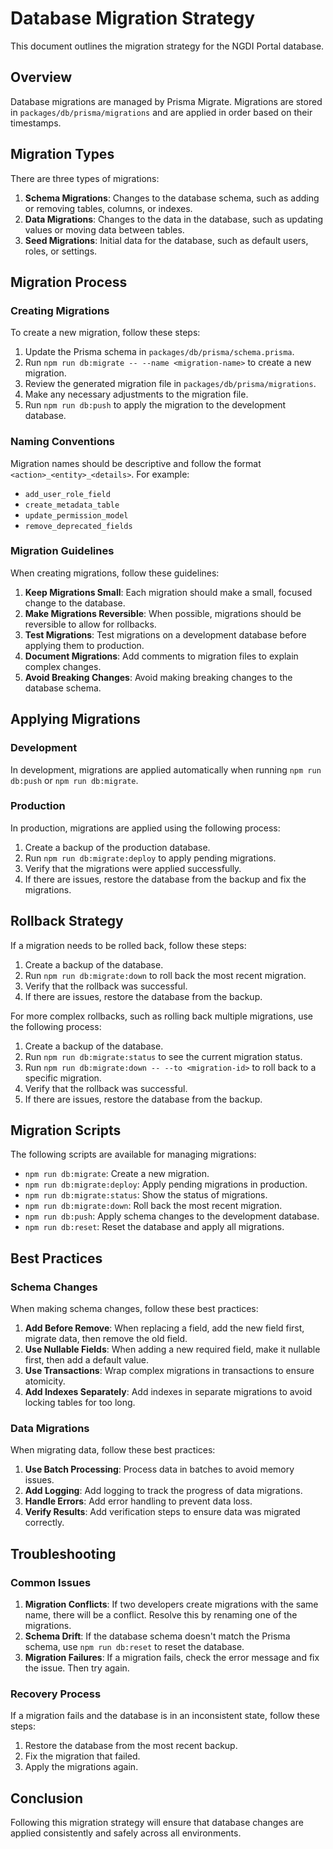 # Database Migration Strategy

This document outlines the migration strategy for the NGDI Portal database.

## Overview

Database migrations are managed by Prisma Migrate. Migrations are stored in `packages/db/prisma/migrations` and are applied in order based on their timestamps.

## Migration Types

There are three types of migrations:

1. **Schema Migrations**: Changes to the database schema, such as adding or removing tables, columns, or indexes.
2. **Data Migrations**: Changes to the data in the database, such as updating values or moving data between tables.
3. **Seed Migrations**: Initial data for the database, such as default users, roles, or settings.

## Migration Process

### Creating Migrations

To create a new migration, follow these steps:

1. Update the Prisma schema in `packages/db/prisma/schema.prisma`.
2. Run `npm run db:migrate -- --name <migration-name>` to create a new migration.
3. Review the generated migration file in `packages/db/prisma/migrations`.
4. Make any necessary adjustments to the migration file.
5. Run `npm run db:push` to apply the migration to the development database.

### Naming Conventions

Migration names should be descriptive and follow the format `<action>_<entity>_<details>`. For example:

- `add_user_role_field`
- `create_metadata_table`
- `update_permission_model`
- `remove_deprecated_fields`

### Migration Guidelines

When creating migrations, follow these guidelines:

1. **Keep Migrations Small**: Each migration should make a small, focused change to the database.
2. **Make Migrations Reversible**: When possible, migrations should be reversible to allow for rollbacks.
3. **Test Migrations**: Test migrations on a development database before applying them to production.
4. **Document Migrations**: Add comments to migration files to explain complex changes.
5. **Avoid Breaking Changes**: Avoid making breaking changes to the database schema.

## Applying Migrations

### Development

In development, migrations are applied automatically when running `npm run db:push` or `npm run db:migrate`.

### Production

In production, migrations are applied using the following process:

1. Create a backup of the production database.
2. Run `npm run db:migrate:deploy` to apply pending migrations.
3. Verify that the migrations were applied successfully.
4. If there are issues, restore the database from the backup and fix the migrations.

## Rollback Strategy

If a migration needs to be rolled back, follow these steps:

1. Create a backup of the database.
2. Run `npm run db:migrate:down` to roll back the most recent migration.
3. Verify that the rollback was successful.
4. If there are issues, restore the database from the backup.

For more complex rollbacks, such as rolling back multiple migrations, use the following process:

1. Create a backup of the database.
2. Run `npm run db:migrate:status` to see the current migration status.
3. Run `npm run db:migrate:down -- --to <migration-id>` to roll back to a specific migration.
4. Verify that the rollback was successful.
5. If there are issues, restore the database from the backup.

## Migration Scripts

The following scripts are available for managing migrations:

- `npm run db:migrate`: Create a new migration.
- `npm run db:migrate:deploy`: Apply pending migrations in production.
- `npm run db:migrate:status`: Show the status of migrations.
- `npm run db:migrate:down`: Roll back the most recent migration.
- `npm run db:push`: Apply schema changes to the development database.
- `npm run db:reset`: Reset the database and apply all migrations.

## Best Practices

### Schema Changes

When making schema changes, follow these best practices:

1. **Add Before Remove**: When replacing a field, add the new field first, migrate data, then remove the old field.
2. **Use Nullable Fields**: When adding a new required field, make it nullable first, then add a default value.
3. **Use Transactions**: Wrap complex migrations in transactions to ensure atomicity.
4. **Add Indexes Separately**: Add indexes in separate migrations to avoid locking tables for too long.

### Data Migrations

When migrating data, follow these best practices:

1. **Use Batch Processing**: Process data in batches to avoid memory issues.
2. **Add Logging**: Add logging to track the progress of data migrations.
3. **Handle Errors**: Add error handling to prevent data loss.
4. **Verify Results**: Add verification steps to ensure data was migrated correctly.

## Troubleshooting

### Common Issues

1. **Migration Conflicts**: If two developers create migrations with the same name, there will be a conflict. Resolve this by renaming one of the migrations.
2. **Schema Drift**: If the database schema doesn't match the Prisma schema, use `npm run db:reset` to reset the database.
3. **Migration Failures**: If a migration fails, check the error message and fix the issue. Then try again.

### Recovery Process

If a migration fails and the database is in an inconsistent state, follow these steps:

1. Restore the database from the most recent backup.
2. Fix the migration that failed.
3. Apply the migrations again.

## Conclusion

Following this migration strategy will ensure that database changes are applied consistently and safely across all environments.
